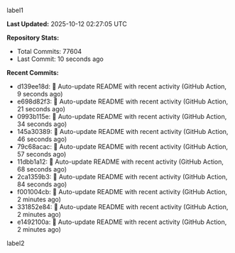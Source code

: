 
label1 
<!-- ACTIVITY_START -->
**Last Updated:** 2025-10-12 02:27:05 UTC

**Repository Stats:**
- Total Commits: 77604
- Last Commit: 10 seconds ago

**Recent Commits:**
- d139ee18d: 🤖 Auto-update README with recent activity (GitHub Action, 9 seconds ago)
- e698d82f3: 🤖 Auto-update README with recent activity (GitHub Action, 21 seconds ago)
- 0993b115e: 🤖 Auto-update README with recent activity (GitHub Action, 34 seconds ago)
- 145a30389: 🤖 Auto-update README with recent activity (GitHub Action, 46 seconds ago)
- 79c68acac: 🤖 Auto-update README with recent activity (GitHub Action, 57 seconds ago)
- 11dbb1a12: 🤖 Auto-update README with recent activity (GitHub Action, 68 seconds ago)
- 2ca1359b3: 🤖 Auto-update README with recent activity (GitHub Action, 84 seconds ago)
- f001004cb: 🤖 Auto-update README with recent activity (GitHub Action, 2 minutes ago)
- 331852e84: 🤖 Auto-update README with recent activity (GitHub Action, 2 minutes ago)
- e1492100a: 🤖 Auto-update README with recent activity (GitHub Action, 2 minutes ago)
<!-- ACTIVITY_END -->

label2
